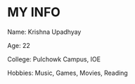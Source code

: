 # MY INFO
Name: Krishna Upadhyay

Age: 22

College: Pulchowk Campus, IOE

Hobbies: Music, Games, Movies, Reading